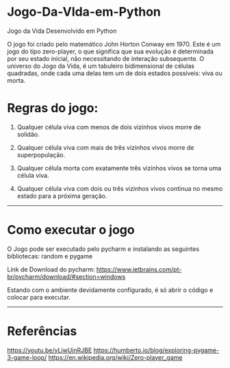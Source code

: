 # Jogo-Da-VIda-em-Python

Jogo da Vida Desenvolvido em Python

O jogo foi criado pelo matemático John Horton Conway em 1970. Este é um jogo do tipo zero-player, o que significa que sua evolução é determinada por seu estado inicial, não necessitando de interação subsequente. O universo do Jogo da Vida, é um tabuleiro bidimensional de células quadradas, onde cada uma delas tem um de dois estados possíveis: viva ou morta.

# Regras do jogo:

1.	Qualquer célula viva com menos de dois vizinhos vivos morre de solidão.

2.	Qualquer célula viva com mais de três vizinhos vivos morre de superpopulação.

3.	Qualquer célula morta com exatamente três vizinhos vivos se torna uma célula viva.

4.	Qualquer célula viva com dois ou três vizinhos vivos continua no mesmo estado para a próxima geração.


--------------------------------------------------------------------------------------------------------
# Como executar o jogo

O Jogo pode ser executado pelo pycharm e instalando as seguintes bibliotecas:
random e pygame

Link de Download do pycharm:
https://www.jetbrains.com/pt-br/pycharm/download/#section=windows

Estando com o ambiente devidamente configurado, é só abrir o código e colocar para executar.

-------------------------------------------------------------------------------------------------------
# Referências

https://youtu.be/yLiwUjnRJBE
https://humberto.io/blog/exploring-pygame-3-game-loop/
https://en.wikipedia.org/wiki/Zero-player_game
